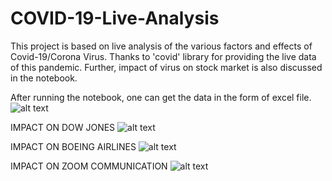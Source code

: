 # COVID-19-Live-Analysis
This project is based on live analysis of the various factors and effects of Covid-19/Corona Virus. 
Thanks to 'covid' library for providing the live data of this pandemic. Further, impact of virus on stock market is also 
discussed in the notebook. 

After running the notebook, one can get the data in the form of excel file.
![alt text](https://s.abcnews.com/images/Business/180822_vod_orig_bullmarket_hpMain_16x9_992.jpg)

IMPACT ON DOW JONES
![alt text](https://user-images.githubusercontent.com/40502533/77227378-fad10680-6ba5-11ea-874d-5e4c7f059739.png)

IMPACT ON BOEING AIRLINES
![alt text](https://user-images.githubusercontent.com/40502533/77227382-fd336080-6ba5-11ea-8f03-e5a1f464124b.png)

IMPACT ON ZOOM COMMUNICATION
![alt text](https://user-images.githubusercontent.com/40502533/77227384-ff95ba80-6ba5-11ea-978c-79bde5b9d0be.png)
